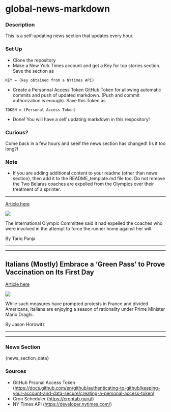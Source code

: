 # global-news-markdown

### Description 
This is a self-updating news section that updates every hour.

### Set Up 
* Clone the repository
* Make a New York Times account and get a Key for top stories section. Save the section as 
 ```
 KEY = (key obtained from a NYtimes API)
 ```
*  Create a Personnal Access Token GitHub Token for allowing automatic commits and push of updated markdown. (Push and commit authorization is enough). Save this Token as 
```
TOKEN = (Personal Access Token)
```
* Done! You will have a self updating markdown in this respository!

### Curious?
Come back in a few hours and seeif the news section has changed! (Is it too long?)

### Note
* If you are adding additional content to your readme (other than news section), then add it to the README_template.md file too. Do not remove the Two Belarus coaches are expelled from the Olympics over their treatment of a sprinter.
--------------------------------------------------------------------------------------

[Article here](https://www.nytimes.com/2021/08/05/sports/olympics/belarus-coaches-expelled-kristina-timanovskaya-olympics.html)

[![](https://static01.nyt.com/images/2021/08/06/sports/06olympics-briefing-belarus-coaches/merlin_192678219_85efabaf-7bf1-4a47-ba79-f5c38c4f02d7-superJumbo.jpg)](https://www.nytimes.com/2021/08/05/sports/olympics/belarus-coaches-expelled-kristina-timanovskaya-olympics.html)

The International Olympic Committee said it had expelled the coaches who were involved in the attempt to force the runner home against her will.

By Tariq Panja

* * *

* * *

Italians (Mostly) Embrace a ‘Green Pass’ to Prove Vaccination on Its First Day
------------------------------------------------------------------------------

[Article here](https://www.nytimes.com/2021/08/06/world/europe/italy-green-pass-vaccination-covid.html)

[![](https://static01.nyt.com/images/2021/08/06/world/06Italy-VaccinePassport01/merlin_192855414_a04540a1-621d-43af-928a-61463fb43570-superJumbo.jpg)](https://www.nytimes.com/2021/08/06/world/europe/italy-green-pass-vaccination-covid.html)

While such measures have prompted protests in France and divided Americans, Italians are enjoying a season of rationality under Prime Minister Mario Draghi.

By Jason Horowitz

* * *

* * *

### News Section 
{news_section_data}


### Sources 
* GitHub Prsonal Access Token (https://docs.github.com/en/github/authenticating-to-github/keeping-your-account-and-data-secure/creating-a-personal-access-token)
* Cron Scheduler (https://crontab.guru/)
* NY Times API (https://developer.nytimes.com/)
